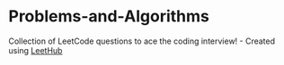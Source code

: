 # Problems-and-Algorithms
Collection of LeetCode questions to ace the coding interview! - Created using [LeetHub](https://github.com/QasimWani/LeetHub)
